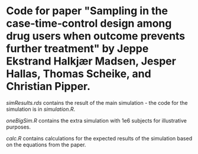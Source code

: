 # Code for paper "Sampling in the case‐time‐control design among drug users when outcome prevents further treatment" by Jeppe Ekstrand Halkjær Madsen, Jesper Hallas, Thomas Scheike, and Christian Pipper.

*simResults.rds* contains the result of the main simulation - the code for the simulation is in *simulation.R*.

*oneBigSim.R* contains the extra simulation with 1e6 subjects for illustrative purposes.

*calc.R* contains calculations for the expected results of the simulation based on the equations from the paper.
